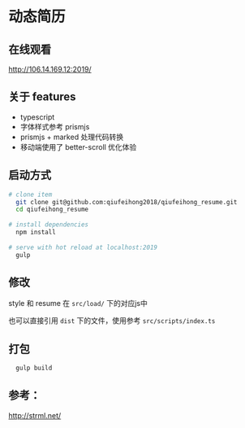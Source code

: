 # 动态简历

## 在线观看

http://106.14.169.12:2019/

## 关于 features

- typescript
- 字体样式参考 prismjs
- prismjs + marked 处理代码转换
- 移动端使用了 better-scroll 优化体验


## 启动方式

```bash
# clone item
  git clone git@github.com:qiufeihong2018/qiufeihong_resume.git
  cd qiufeihong_resume
  
# install dependencies
  npm install
  
# serve with hot reload at localhost:2019
  gulp
```

## 修改

style 和 resume 在 `src/load/` 下的对应js中

也可以直接引用 `dist` 下的文件，使用参考 `src/scripts/index.ts`

## 打包

```bash
  gulp build
```

## 参考：
http://strml.net/
